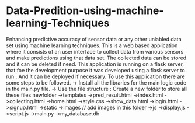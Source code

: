 # Data-Predition-using-machine-learning-Techniques
Enhancing predictive accuracy of sensor data or any other unlabled data set using machine learning techniques. 
This is a web based application where it consists of an user interface to collect data from various sensors and make predictions using that data set.
The collected data can be stored  and it can be deleted if need.
This application is running on a flask server, that foe the development purpose it was developed using a flask server to run . And it can be deployed if necessary.
To use this application there are some steps to be followed.
-> Install all the libraries for the main logic code in the main.py file.
-> Use the file structure :
   Create a new folder to store all these files 
   newfolder ->templates
                ->pred_result.html
                ->index.html
                ->collecting.html
                ->home.html
                ->style.css
                ->show_data.html
                ->login.html
                ->signup.html
            ->static
                ->images
                   // add images in this folder
                ->js
                  ->display.js
                  ->script.js
            ->main.py
            ->my_database.db


